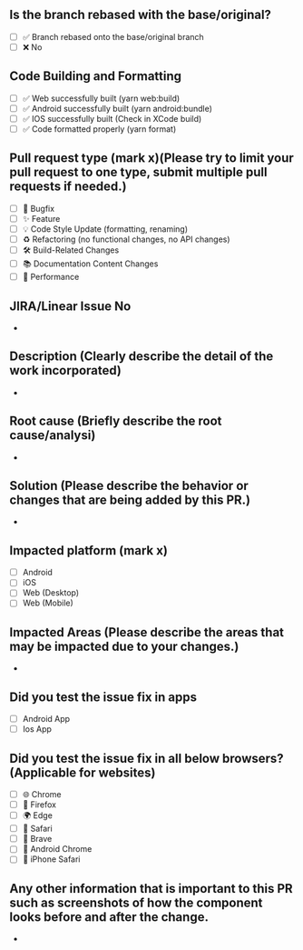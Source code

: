 ## Is the branch rebased with the base/original?

- [ ] ✅ Branch rebased onto the base/original branch
- [ ] ❌ No

## Code Building and Formatting

 - [ ] ✅ Web successfully built (yarn web:build)
 - [ ] ✅ Android successfully built (yarn android:bundle)
 - [ ] ✅ IOS successfully built (Check in XCode build)
 - [ ] ✅ Code formatted properly (yarn format)

## Pull request type (mark x)(Please try to limit your pull request to one type, submit multiple pull requests if needed.)

- [ ] 🐛 Bugfix
- [ ] ✨ Feature
- [ ] 💡 Code Style Update (formatting, renaming)
- [ ] ♻️ Refactoring (no functional changes, no API changes)
- [ ] 🛠️ Build-Related Changes
- [ ] 📚 Documentation Content Changes
- [ ] 🚀 Performance

## JIRA/Linear Issue No

-

## Description (Clearly describe the detail of the work incorporated)

-

## Root cause (Briefly describe the root cause/analysi)

-

## Solution (Please describe the behavior or changes that are being added by this PR.)

-

## Impacted platform (mark x)

- [ ] Android
- [ ] iOS
- [ ] Web (Desktop)
- [ ] Web (Mobile)

## Impacted Areas (Please describe the areas that may be impacted due to your changes.)

-

## Did you test the issue fix in apps

- [ ] Android App
- [ ] Ios App

## Did you test the issue fix in all below browsers? (Applicable for websites)

- [ ] 🌐 Chrome
- [ ] 🦊 Firefox
- [ ] 🌍 Edge
- [ ] 🍏 Safari
- [ ] 🦁 Brave
- [ ] 🤖 Android Chrome
- [ ] 📱 iPhone Safari

## Any other information that is important to this PR such as screenshots of how the component looks before and after the change.

-
